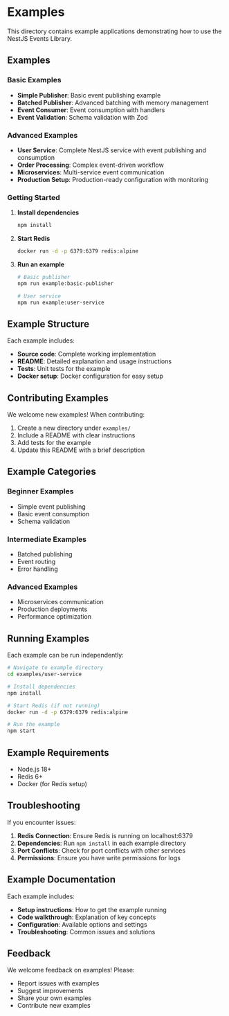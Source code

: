 # Examples

This directory contains example applications demonstrating how to use the NestJS Events Library.

## Examples

### Basic Examples

- **Simple Publisher**: Basic event publishing example
- **Batched Publisher**: Advanced batching with memory management
- **Event Consumer**: Event consumption with handlers
- **Event Validation**: Schema validation with Zod

### Advanced Examples

- **User Service**: Complete NestJS service with event publishing and consumption
- **Order Processing**: Complex event-driven workflow
- **Microservices**: Multi-service event communication
- **Production Setup**: Production-ready configuration with monitoring

### Getting Started

1. **Install dependencies**
   ```bash
   npm install
   ```

2. **Start Redis**
   ```bash
   docker run -d -p 6379:6379 redis:alpine
   ```

3. **Run an example**
   ```bash
   # Basic publisher
   npm run example:basic-publisher
   
   # User service
   npm run example:user-service
   ```

## Example Structure

Each example includes:
- **Source code**: Complete working implementation
- **README**: Detailed explanation and usage instructions
- **Tests**: Unit tests for the example
- **Docker setup**: Docker configuration for easy setup

## Contributing Examples

We welcome new examples! When contributing:

1. Create a new directory under `examples/`
2. Include a README with clear instructions
3. Add tests for the example
4. Update this README with a brief description

## Example Categories

### Beginner Examples
- Simple event publishing
- Basic event consumption
- Schema validation

### Intermediate Examples
- Batched publishing
- Event routing
- Error handling

### Advanced Examples
- Microservices communication
- Production deployments
- Performance optimization

## Running Examples

Each example can be run independently:

```bash
# Navigate to example directory
cd examples/user-service

# Install dependencies
npm install

# Start Redis (if not running)
docker run -d -p 6379:6379 redis:alpine

# Run the example
npm start
```

## Example Requirements

- Node.js 18+
- Redis 6+
- Docker (for Redis setup)

## Troubleshooting

If you encounter issues:

1. **Redis Connection**: Ensure Redis is running on localhost:6379
2. **Dependencies**: Run `npm install` in each example directory
3. **Port Conflicts**: Check for port conflicts with other services
4. **Permissions**: Ensure you have write permissions for logs

## Example Documentation

Each example includes:
- **Setup instructions**: How to get the example running
- **Code walkthrough**: Explanation of key concepts
- **Configuration**: Available options and settings
- **Troubleshooting**: Common issues and solutions

## Feedback

We welcome feedback on examples! Please:
- Report issues with examples
- Suggest improvements
- Share your own examples
- Contribute new examples

